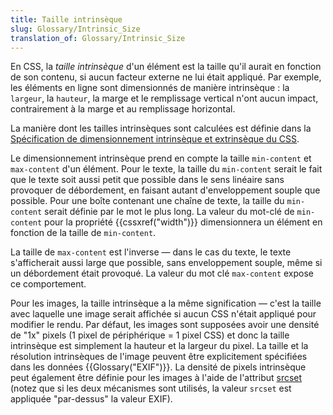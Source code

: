 ```yaml
---
title: Taille intrinsèque
slug: Glossary/Intrinsic_Size
translation_of: Glossary/Intrinsic_Size
---
```


En CSS, la _taille intrinsèque_ d'un élément est la taille qu'il aurait en fonction de son contenu, si aucun facteur externe ne lui était appliqué. Par exemple, les éléments en ligne sont dimensionnés de manière intrinsèque : la `largeur`, la `hauteur`, la marge et le remplissage vertical n'ont aucun impact, contrairement à la marge et au remplissage horizontal.

La manière dont les tailles intrinsèques sont calculées est définie dans la [Spécification de dimensionnement intrinsèque et extrinsèque du CSS](https://www.w3.org/TR/css-sizing-3/#intrinsic-sizes).

Le dimensionnement intrinsèque prend en compte la taille `min-content` et `max-content` d'un élément. Pour le texte, la taille du `min-content` serait le fait que le texte soit aussi petit que possible dans le sens linéaire sans provoquer de débordement, en faisant autant d'enveloppement souple que possible. Pour une boîte contenant une chaîne de texte, la taille du `min-content` serait définie par le mot le plus long. La valeur du mot-clé de `min-content` pour la propriété {{cssxref("width")}} dimensionnera un élément en fonction de la taille de `min-content`.

La taille de `max-content` est l'inverse — dans le cas du texte, le texte s'afficherait aussi large que possible, sans enveloppement souple, même si un débordement était provoqué. La valeur du mot clé `max-content` expose ce comportement.

Pour les images, la taille intrinsèque a la même signification — c'est la taille avec laquelle une image serait affichée si aucun CSS n'était appliqué pour modifier le rendu. Par défaut, les images sont supposées avoir une densité de "1x" pixels (1 pixel de périphérique = 1 pixel CSS) et donc la taille intrinsèque est simplement la hauteur et la largeur du pixel. La taille et la résolution intrinsèques de l'image peuvent être explicitement spécifiées dans les données {{Glossary("EXIF")}}. La densité de pixels intrinsèque peut également être définie pour les images à l'aide de l'attribut [srcset](/fr/docs/Web/HTML/Element/img#srcset) (notez que si les deux mécanismes sont utilisés, la valeur `srcset` est appliquée "par-dessus" la valeur EXIF).
